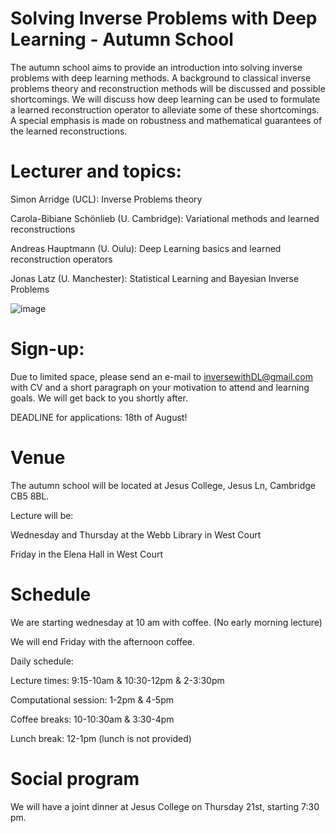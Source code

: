 # Solving Inverse Problems with Deep Learning - Autumn School

The autumn school aims to provide an introduction into solving inverse problems with deep learning methods. A background to classical inverse problems theory and reconstruction methods will be discussed and possible shortcomings. We will discuss how deep learning can be used to formulate a learned reconstruction operator to alleviate some of these shortcomings. A special emphasis is made on robustness and mathematical guarantees of the learned reconstructions. 

# Lecturer and topics: 
Simon Arridge (UCL):			        Inverse Problems theory

Carola-Bibiane Schönlieb (U. Cambridge): 	Variational methods and learned reconstructions

Andreas Hauptmann (U. Oulu): 		      Deep Learning basics and learned reconstruction operators

Jonas Latz (U. Manchester): 			        Statistical Learning and Bayesian Inverse Problems


![image](https://github.com/inversewithDL/autumnschool/assets/138695100/3c1f6720-124a-45fa-b459-05063459538c)



# Sign-up:

Due to limited space, please send an e-mail to inversewithDL@gmail.com with CV and a short paragraph on your motivation to attend and learning goals.
We will get back to you shortly after.

DEADLINE for applications: 18th of August!

# Venue

The autumn school will be located at Jesus College, Jesus Ln, Cambridge CB5 8BL.

Lecture will be:

Wednesday and Thursday at the Webb Library in West Court

Friday in the Elena Hall in West Court

# Schedule

We are starting wednesday at 10 am with coffee. (No early morning lecture)

We will end Friday with the afternoon coffee.

Daily schedule:

Lecture times: 9:15-10am & 10:30-12pm & 2-3:30pm

Computational session: 1-2pm & 4-5pm

Coffee breaks: 10-10:30am & 3:30-4pm

Lunch break: 12-1pm (lunch is not provided)


# Social program

We will have a joint dinner at Jesus College on Thursday 21st, starting 7:30 pm.
